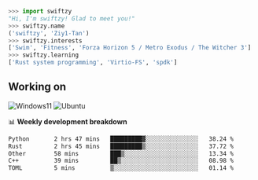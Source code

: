 ```python
>>> import swiftzy
"Hi, I'm swiftzy! Glad to meet you!"
>>> swiftzy.name
('swiftzy', 'Ziy1-Tan')
>>> swiftzy.interests
['Swim', 'Fitness', 'Forza Horizon 5 / Metro Exodus / The Witcher 3']
>>> swiftzy.learning
['Rust system programming', 'Virtio-FS', 'spdk']
```

## Working on

![Windows11](https://img.shields.io/badge/Windows%2011-00adef?style=flat-square&logo=windows&logoColor=ffffff)
![Ubuntu](https://img.shields.io/badge/Ubuntu%20(WSL)-dd4814?style=flat-square&logo=ubuntu&logoColor=ffffff)

📊 **Weekly development breakdown**
<!--START_SECTION:waka-->

```txt
Python       2 hrs 47 mins   █████████▓░░░░░░░░░░░░░░░   38.24 %
Rust         2 hrs 45 mins   █████████▒░░░░░░░░░░░░░░░   37.72 %
Other        58 mins         ███▒░░░░░░░░░░░░░░░░░░░░░   13.34 %
C++          39 mins         ██▒░░░░░░░░░░░░░░░░░░░░░░   08.98 %
TOML         5 mins          ▒░░░░░░░░░░░░░░░░░░░░░░░░   01.14 %
```

<!--END_SECTION:waka-->
